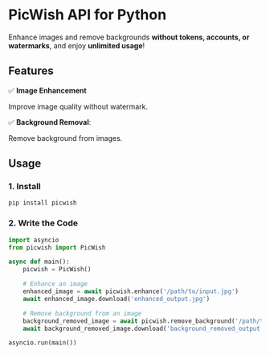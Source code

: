 # PicWish API for Python

Enhance images and remove backgrounds **without tokens, accounts, or watermarks**, and enjoy **unlimited usage**!

## Features
✅ **Image Enhancement**

Improve image quality without watermark.

✅ **Background Removal**:

Remove background from images.

## Usage

### 1. Install
```
pip install picwish
```

### 2. Write the Code
```python
import asyncio
from picwish import PicWish

async def main():
    picwish = PicWish()

    # Enhance an image
    enhanced_image = await picwish.enhance('/path/to/input.jpg')
    await enhanced_image.download('enhanced_output.jpg')

    # Remove background from an image
    background_removed_image = await picwish.remove_background('/path/to/input.jpg')
    await background_removed_image.download('background_removed_output.png')

asyncio.run(main())
```
